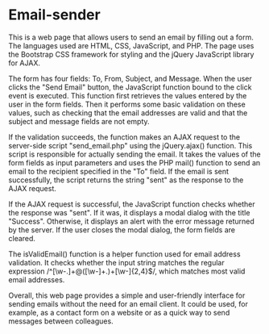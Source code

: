 # Email-sender
This is a web page that allows users to send an email by filling out a form. The languages used are HTML, CSS, JavaScript, and PHP. The page uses the Bootstrap CSS framework for styling and the jQuery JavaScript library for AJAX.

The form has four fields: To, From, Subject, and Message. When the user clicks the "Send Email" button, the JavaScript function bound to the click event is executed. This function first retrieves the values entered by the user in the form fields. Then it performs some basic validation on these values, such as checking that the email addresses are valid and that the subject and message fields are not empty.

If the validation succeeds, the function makes an AJAX request to the server-side script "send_email.php" using the jQuery.ajax() function. This script is responsible for actually sending the email. It takes the values of the form fields as input parameters and uses the PHP mail() function to send an email to the recipient specified in the "To" field. If the email is sent successfully, the script returns the string "sent" as the response to the AJAX request.

If the AJAX request is successful, the JavaScript function checks whether the response was "sent". If it was, it displays a modal dialog with the title "Success". Otherwise, it displays an alert with the error message returned by the server. If the user closes the modal dialog, the form fields are cleared.

The isValidEmail() function is a helper function used for email address validation. It checks whether the input string matches the regular expression /^[\w-.]+@([\w-]+.)+[\w-]{2,4}$/, which matches most valid email addresses.

Overall, this web page provides a simple and user-friendly interface for sending emails without the need for an email client. It could be used, for example, as a contact form on a website or as a quick way to send messages between colleagues. 
